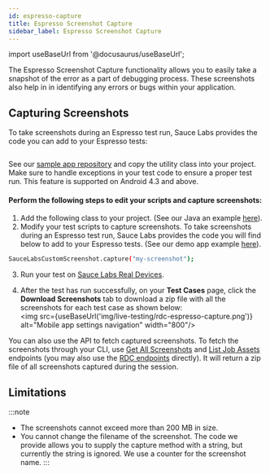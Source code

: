 ```yaml
---
id: espresso-capture
title: Espresso Screenshot Capture
sidebar_label: Espresso Screenshot Capture
---
```

import useBaseUrl from '@docusaurus/useBaseUrl';

The Espresso Screenshot Capture functionality allows you to easily take a snapshot of the error as a part of debugging process. These screenshots also help in in identifying any errors or bugs within your application.


## Capturing Screenshots

To take screenshots during an Espresso test run, Sauce Labs provides the code you can add to your Espresso tests:

```bash
```

See our [sample app repository](https://github.com/saucelabs/my-demo-app-android/blob/1d2d85aad21bc76878d6aa4d77aefd889b59d3c9/app/src/androidTest/java/com/saucelabs/mydemoapp/android/screenshot/SauceLabsCustomScreenshot.java) and copy the utility class into your project. Make sure to handle exceptions in your test code to ensure a proper test run. This feature is supported on Android 4.3 and above.

#### Perform the following steps to edit your scripts and capture screenshots:

1. Add the following class to your project. (See our Java an example [here](https://github.com/saucelabs/my-demo-app-android/blob/2daaab68f6b75dcd78533dda7ac1715eec070f99/app/src/androidTest/java/com/saucelabs/mydemoapp/android/screenshot/SauceLabsCustomScreenshot.java)).
2. Modify your test scripts to capture screenshots. To take screenshots during an Espresso test run, Sauce Labs provides the code you will find below to add to your Espresso tests. (See our demo app example [here](https://github.com/saucelabs/my-demo-app-android/blob/2daaab68f6b75dcd78533dda7ac1715eec070f99/app/src/androidTest/java/com/saucelabs/mydemoapp/android/view/activities/LoginTest.java)).
   
```bash
SauceLabsCustomScreenshot.capture("my-screenshot");
```

3.  Run your test on [Sauce Labs Real Devices](https://docs.saucelabs.com/mobile-apps/automated-testing/).

4. After the test has run successfully, on your **Test Cases** page, click the **Download Screenshots** tab to download a zip file with all the screenshots for each test case as shown below:
<br/><img src={useBaseUrl('img/live-testing/rdc-espresso-capture.png')} alt="Mobile app settings navigation" width="800"/>
   


You can also use the API to fetch captured screenshots. To fetch the screenshots through your CLI, use [Get All Screenshots](https://docs.saucelabs.com/dev/api/jobs/#get-all-screenshots) and [List Job Assets](https://docs.saucelabs.com/dev/api/jobs/#list-job-assets) endpoints (you may also use the [RDC endpoints](https://docs.saucelabs.com/dev/api/rdc/#get-a-specific-real-device-job) directly). It will return a zip file of all screenshots captured during the session.
   

## Limitations

:::note 
* The screenshots cannot exceed more than 200 MB in size.
* You cannot change the filename of the screenshot. The code we provide allows you to supply the capture method with a string, but currently the string is ignored. We use a counter for the screenshot name. 
:::
